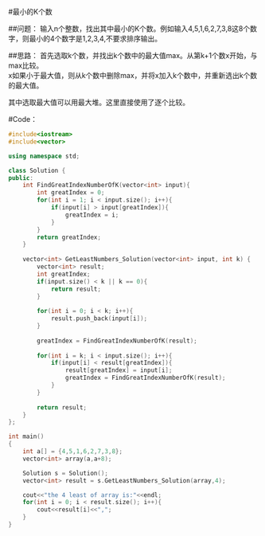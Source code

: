 ﻿#最小的K个数

##问题：
输入n个整数，找出其中最小的K个数。例如输入4,5,1,6,2,7,3,8这8个数字，则最小的4个数字是1,2,3,4,不要求排序输出。

##思路：
首先选取k个数，并找出k个数中的最大值max。从第k+1个数x开始，与max比较。  
x如果小于最大值，则从k个数中删除max，并将x加入k个数中，并重新选出k个数的最大值。

其中选取最大值可以用最大堆。这里直接使用了逐个比较。

#Code：
```C++
#include<iostream>
#include<vector>

using namespace std;

class Solution {
public:
    int FindGreatIndexNumberOfK(vector<int> input){
        int greatIndex = 0;
        for(int i = 1; i < input.size(); i++){
            if(input[i] > input[greatIndex]){
                greatIndex = i;
            }
        }
        return greatIndex;
    }
     
    vector<int> GetLeastNumbers_Solution(vector<int> input, int k) {
        vector<int> result;
        int greatIndex;
        if(input.size() < k || k == 0){
            return result;
        }
     
        for(int i = 0; i < k; i++){
            result.push_back(input[i]);
        }  
         
        greatIndex = FindGreatIndexNumberOfK(result);
     
        for(int i = k; i < input.size(); i++){
            if(input[i] < result[greatIndex]){
                result[greatIndex] = input[i];
                greatIndex = FindGreatIndexNumberOfK(result);
            }
        }
     
        return result;
    }
};

int main()
{
	int a[] = {4,5,1,6,2,7,3,8};
	vector<int> array(a,a+8);

	Solution s = Solution();
	vector<int> result = s.GetLeastNumbers_Solution(array,4);

	cout<<"the 4 least of array is:"<<endl;
	for(int i = 0; i < result.size(); i++){
		cout<<result[i]<<",";
	}
}
```

